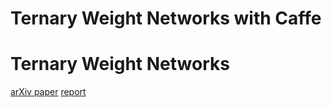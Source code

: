 Ternary Weight Networks with Caffe
===
# Ternary Weight Networks
[arXiv paper](https://arxiv.org/abs/1605.04711) 
[report](http://toutiao.com/i6289006811508900354/)
